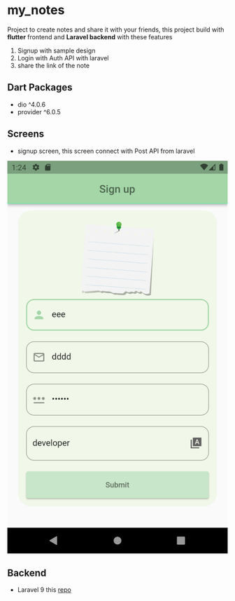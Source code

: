 # my_notes

Project to create notes and share it with your friends,
this project build with __flutter__
 frontend  and __Laravel backend__ with these features
 1. Signup with sample design
 2. Login with Auth API with laravel
 3. share the link of the note

 ## Dart Packages
 - dio ^4.0.6
 - provider ^6.0.5

 ## Screens
 - signup screen, this screen connect with Post API from laravel

 ![signup](assest/img/signup.png)

 ## Backend
 - Laravel 9  this [ repo](https://github.com/WaelAlQawasmi/ShareNotes-Laravel)